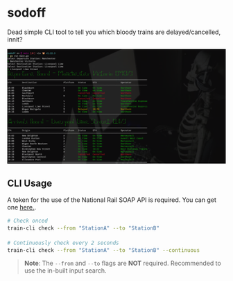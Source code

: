 # sodoff

Dead simple CLI tool to tell you which bloody trains are delayed/cancelled, innit?

![img.png](img.png)

## CLI Usage

A token for the use of the National Rail SOAP API is required. You can get one [here.](https://realtime.nationalrail.co.uk/OpenLDBWSRegistration/).

```sh
# Check onced
train-cli check --from "StationA" --to "StationB"

# Continuously check every 2 seconds
train-cli check --from "StationA" --to "StationB" --continuous
```

> **Note**: The `--from` and `--to` flags are __NOT__ required. Recommended to use the in-built input search.
